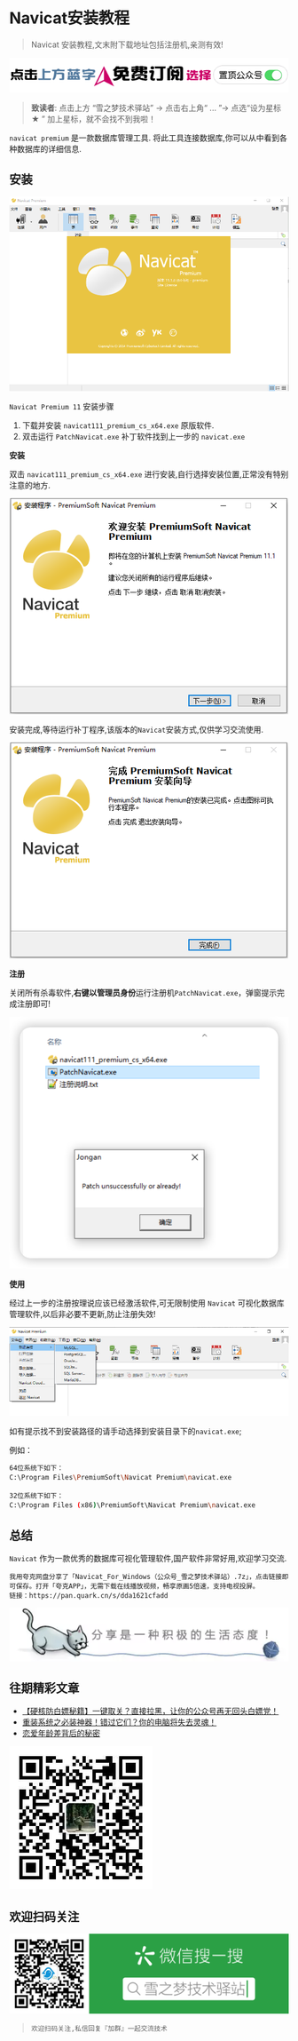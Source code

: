 # Navicat安装教程

> Navicat 安装教程,文末附下载地址包括注册机,亲测有效!

![微信公众号「雪之梦技术驿站」](/assets/picgo/6f3b53a1d54f77563e71b92645f520a7.gif)

> **致读者**: 点击上方 “雪之梦技术驿站” → 点击右上角“ ... ”→ 点选“设为星标 ★ ” 加上星标，就不会找不到我啦！

`navicat premium` 是一款数据库管理工具.
将此工具连接数据库,你可以从中看到各种数据库的详细信息.

## 安装

![](/assets/picgo/8d4b4ec0b7581a212c2dd8d976f4806c.png)

`Navicat Premium 11` 安装步骤

1. 下载并安装 `navicat111_premium_cs_x64.exe` 原版软件.
2. 双击运行 `PatchNavicat.exe` 补丁软件找到上一步的 `navicat.exe`

**安装**

双击 `navicat111_premium_cs_x64.exe` 进行安装,自行选择安装位置,正常没有特别注意的地方.

![](/assets/picgo/a365e846e5ebfed9b15e9528ab33c16e.png)

安装完成,等待运行补丁程序,该版本的`Navicat`安装方式,仅供学习交流使用.

![](/assets/picgo/c20429c5073422abbfa20bfb5dd1e936.png)

**注册**

关闭所有杀毒软件,**右键以管理员身份**运行注册机`PatchNavicat.exe`，弹窗提示完成注册即可!

![](/assets/picgo/01acdf31cc500fd5460a7188a75a5c62.png)

**使用**

经过上一步的注册按理说应该已经激活软件,可无限制使用 `Navicat` 可视化数据库管理软件,以后非必要不更新,防止注册失效!

![](/assets/picgo/188d4ed834b47fb32790b5f8e991a780.png)

如有提示找不到安装路径的请手动选择到安装目录下的`navicat.exe`;

例如：

```bash
64位系统下如下：
C:\Program Files\PremiumSoft\Navicat Premium\navicat.exe

32位系统下如下：
C:\Program Files (x86)\PremiumSoft\Navicat Premium\navicat.exe
```

## 总结

`Navicat` 作为一款优秀的数据库可视化管理软件,国产软件非常好用,欢迎学习交流.

```
我用夸克网盘分享了「Navicat_For_Windows（公众号_雪之梦技术驿站）.7z」，点击链接即可保存。打开「夸克APP」，无需下载在线播放视频，畅享原画5倍速，支持电视投屏。
链接：https://pan.quark.cn/s/dda1621cfadd
```

![](/assets/picgo/cd9f7e9d2938f5974adc667be85e1c78.png)

## 往期精彩文章

- [【硬核防白嫖秘籍】一键取关？直接拉黑，让你的公众号再无回头白嫖党！](https://mp.weixin.qq.com/s?__biz=MzU3NTc1MDMwOQ==&mid=2247485193&idx=1&sn=d873ab35b0e987dd868e1685d89dc547&chksm=fd1f2ec3ca68a7d54faed25b3830545c86351802991170a9d8bd86bfe85f305beaf5b2843632&token=156946282&lang=zh_CN#rd)
- [重装系统之必装神器！错过它们？你的电脑将失去灵魂！](https://mp.weixin.qq.com/s?__biz=MzU3NTc1MDMwOQ==&mid=2247484698&idx=1&sn=c874dbfa2f3550b4ea1e88854d4ef80d&chksm=fd1f2cd0ca68a5c6dffa5bf67da755a09aee73d26bb97e67f42d18e0463d3cad2a2fe9e1703f&token=312545539&lang=zh_CN#rd)
- [恋爱年龄差背后的秘密](https://mp.weixin.qq.com/s?__biz=MzkyODczMzMyNA==&mid=2247484177&idx=1&sn=bb9e916c34bfaa9c4559a556df295d48&chksm=c30b07c3785069ef293685431536f6980ab083ff9a9997922ba77bfeff953602dd918da3a441&mpshare=1&scene=1&srcid=0830kW3N6E9n6m9CvUMtz6xy&sharer_shareinfo=3157cb2d91d2beb388e316441831982c&sharer_shareinfo_first=3157cb2d91d2beb388e316441831982c#rd)

![](/assets/picgo/31f9180b2c2601eb166e885a92d804e3.jpg)

## 欢迎扫码关注

![微信公众号「雪之梦技术驿站」](/assets/picgo/a92b2e6f79ec25e79869ec6783fba19a.jpg)

> `欢迎扫码关注,私信回复『加群』一起交流技术`
